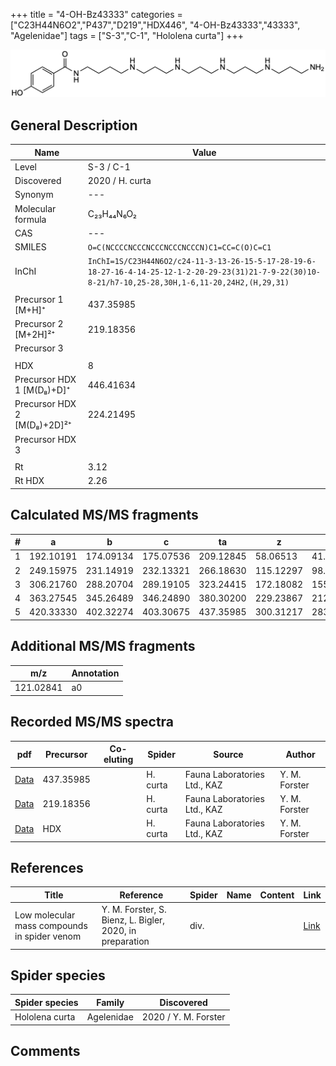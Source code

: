 +++
title = "4-OH-Bz43333"
categories = ["C23H44N6O2","P437","D219","HDX446",
"4-OH-Bz43333","43333",
"Agelenidae"]
tags = ["S-3","C-1",
"Hololena curta"]
+++

![](/img/4-OH-Bz43333.png)

## General Description

| Name                       | Value              |
|----------------------------|--------------------|
| Level                      | S-3 / C-1          |
| Discovered                 | 2020 / H. curta  |
| Synonym                    | ---                |
| Molecular formula          | C₂₃H₄₄N₆O₂                   |
| CAS                        | ---                |
| SMILES | `O=C(NCCCCNCCCNCCCNCCCNCCCN)C1=CC=C(O)C=C1`  |
| InChI  | `InChI=1S/C23H44N6O2/c24-11-3-13-26-15-5-17-28-19-6-18-27-16-4-14-25-12-1-2-20-29-23(31)21-7-9-22(30)10-8-21/h7-10,25-28,30H,1-6,11-20,24H2,(H,29,31)`  |
|                            |                    |
| Precursor 1 [M+H]⁺          | 437.35985        |
| Precursor 2 [M+2H]²⁺        | 219.18356        |
| Precursor 3                 |                  |
|                             |                  |
| HDX                         | 8                |
| Precursor HDX 1 [M(D₈)+D]⁺   | 446.41634        |
| Precursor HDX 2 [M(D₈)+2D]²⁺ | 224.21495        |
| Precursor HDX 3                           |                    |
|                           |                    |
| Rt                         | 3.12                   |
| Rt HDX                     | 2.26                   |

## Calculated MS/MS fragments

| # | a         | b         | c         | ta        | z         | y         | tz        |
|---|-----------|-----------|-----------|-----------|-----------|-----------|-----------|
| 1 | 192.10191 | 174.09134 | 175.07536 | 209.12845 | 58.06513 | 41.03858 | 75.09167 |
| 2 | 249.15975 | 231.14919 | 232.13321 | 266.18630 | 115.12297 | 98.09643 | 132.14952 |
| 3 | 306.21760 | 288.20704 | 289.19105 | 323.24415 | 172.18082 | 155.15428 | 189.20737 |
| 4 | 363.27545 | 345.26489 | 346.24890 | 380.30200 | 229.23867 | 212.21212 | 246.26522 |
| 5 | 420.33330 | 402.32274 | 403.30675 | 437.35985 | 300.31217 | 283.28562 | 317.33872 |

## Additional MS/MS fragments

| m/z | Annotation |
|-----|------------|
| 121.02841 | a0         |

## Recorded MS/MS spectra

| pdf                                             | Precursor | Co-eluting | Spider      | Source                       | Author        |
|-------------------------------------------------|-----------|------------|-------------|------------------------------|---------------|
| [Data](/pdf/H-curta/437_4-OH-Bz43333_Hc.pdf) | 437.35985 |           | H. curta | Fauna Laboratories Ltd., KAZ | Y. M. Forster |
| [Data](/pdf/H-curta/437_4-OH-Bz43333_Hc_2.pdf) | 219.18356 |           | H. curta | Fauna Laboratories Ltd., KAZ | Y. M. Forster |
| [Data](/pdf/H-curta/437_4-OH-Bz43333_Hc_HDX.pdf) | HDX|           | H. curta | Fauna Laboratories Ltd., KAZ | Y. M. Forster |


## References

| Title | Reference | Spider | Name | Content | Link |
|-------|-----------|--------|------|---------|------|
| Low molecular mass compounds in spider venom      | Y. M. Forster, S. Bienz, L. Bigler, 2020, in preparation          | div.       |   |   | [Link](unknown) |

## Spider species

| Spider species     | Family     | Discovered           |
|--------------------|------------|----------------------|
| Hololena curta | Agelenidae | 2020 / Y. M. Forster |


## Comments